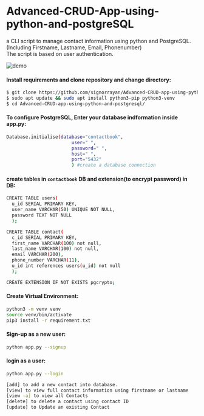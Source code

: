 # Advanced-CRUD-App-using-python-and-postgreSQL

a CLI script to manage contact information using python and PostgreSQL.\
(Including Firstname, Lastname, Email, Phonenumber)\
The script is based on user authentication.


![demo](https://github.com/signorrayan/Advanced-CRUD-app-using-python-and-postgresql/blob/master/Demo/pic.png)



#### Install requirements and clone repository and change directory:
```bash
$ git clone https://github.com/signorrayan/Advanced-CRUD-app-using-python-and-postgresql.git
$ sudo apt update && sudo apt install python3-pip python3-venv
$ cd Advanced-CRUD-app-using-python-and-postgresql/
```

#### To configure PostgreSQL, Enter your database indformation inside app.py:
```bash
Database.initialise(database="contactbook",
                        user=" ",
                        password=" ",
                        host=" ",
                        port="5432"
                        ) #create a database connection
```



#### create tables in `contactbook` DB and extension(to encrypt password) in DB:
```bash
CREATE TABLE users(
  u_id SERIAL PRIMARY KEY,
  user_name VARCHAR(50) UNIQUE NOT NULL,
  password TEXT NOT NULL
  );

CREATE TABLE contact(
  c_id SERIAL PRIMARY KEY,
  first_name VARCHAR(100) not null,
  last_name VARCHAR(100) not null,
  email VARCHAR(200),
  phone_number VARCHAR(11),
  u_id int references users(u_id) not null
  );

CREATE EXTENSION IF NOT EXISTS pgcrypto;
```

#### Create Virtual Environment:
```bash
python3 -m venv venv
source venv/bin/activate
pip3 install -r requirement.txt
```

#### Sign-up as a new user:
```bash
python app.py --signup
```

#### login as a user:
```bash
python app.py --login
```

```bash
[add] to add a new contact into database.
[view] to view full contact information using firstname or lastname
[view -a] to view all Contacts
[delete] to delete a contact using contact ID
[update] to Update an existing Contact
```
